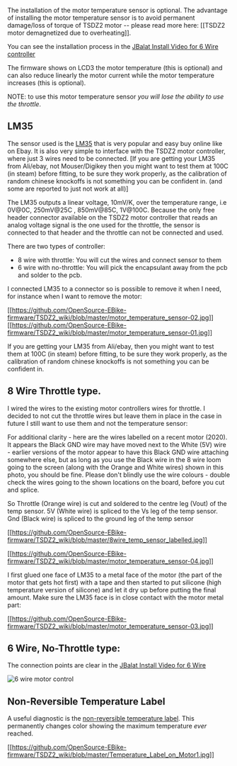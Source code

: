 The installation of the motor temperature sensor is optional. The advantage of installing the motor temperature sensor is to avoid permanent damage/loss of torque of TSDZ2 motor -- please read more here: [[TSDZ2 motor demagnetized due to overheating]]. 

You can see the installation process in the [JBalat Install Video for 6 Wire controller](https://www.youtube.com/watch?v=Wb8Omk6e7GI)

The firmware shows on LCD3 the motor temperature (this is optional) and can also reduce linearly the motor current while the motor temperature increases (this is optional).

NOTE: to use this motor temperature sensor _you will lose the ability to use the throttle_. 

## LM35 

The sensor used is the [LM35](http://www.ti.com/lit/ds/symlink/lm35.pdf) that is very popular and easy buy online like on Ebay. It is also very simple to interface with the TSDZ2 motor controller, where just 3 wires need to be connected. [If you are getting your LM35 from Ali/ebay, not Mouser/Digikey then you might want to test them at 100C (in steam) before fitting, to be sure they work properly, as the calibration of random chinese knockoffs is not something you can be confident in. (and some are reported to just not work at all)]

The LM35 outputs a linear voltage, 10mV/K, over the temperature range, i.e 0V@0C, 250mV@25C , 850mV@85C, 1V@100C. Because the only free header connector available on the TSDZ2 motor controller that reads an analog voltage signal is the one used for the throttle, the sensor is connected to that header and the throttle can not be connected and used.

There are two types of controller: 

* 8 wire with throttle: You will cut the wires and connect sensor to them
* 6 wire with no-throttle: You will pick the encapsulant away from the pcb and solder to the pcb.

I connected LM35 to a connector so is possible to remove it when I need, for instance when I want to remove the motor:

[[https://github.com/OpenSource-EBike-firmware/TSDZ2_wiki/blob/master/motor_temperature_sensor-02.jpg]]
[[https://github.com/OpenSource-EBike-firmware/TSDZ2_wiki/blob/master/motor_temperature_sensor-01.jpg]]

If you are getting your LM35 from Ali/ebay, then you might want to test them at 100C (in steam) before fitting, to be sure they work properly, as the calibration of random chinese knockoffs is not something you can be confident in.

## 8 Wire Throttle type. 

I wired the wires to the existing motor controllers wires for throttle. I decided to not cut the throttle wires but leave them in place in the case in future I still want to use them and not the temperature sensor:

For additional clarity - here are the wires labelled on a recent motor (2020). It appears the Black GND wire may have moved next to the White (5V) wire - earlier versions of the motor appear to have this Black GND wire attaching somewhere else, but as long as you use the Black wire in the 8 wire loom going to the screen (along with the Orange and White wires) shown in this photo, you should be fine. Please don't blindly use the wire colours - double check the wires going to the shown locations on the board, before you cut and splice.

So Throttle (Orange wire) is cut and soldered to the centre leg (Vout) of the temp sensor. 5V (White wire) is spliced to the Vs leg of the temp sensor. Gnd (Black wire) is spliced to the ground leg of the temp sensor

[[https://github.com/OpenSource-EBike-firmware/TSDZ2_wiki/blob/master/8wire_temp_sensor_labelled.jpg]]

[[https://github.com/OpenSource-EBike-firmware/TSDZ2_wiki/blob/master/motor_temperature_sensor-04.jpg]]

I first glued one face of LM35 to a metal face of the motor (the part of the motor that gets hot first) with a tape and then started to put silicone (high temperature version of silicone) and let it dry up before putting the final amount. Make sure the LM35 face is in close contact with the motor metal part:

[[https://github.com/OpenSource-EBike-firmware/TSDZ2_wiki/blob/master/motor_temperature_sensor-03.jpg]]

## 6 Wire, No-Throttle type:

The connection points are clear in the [JBalat Install Video for 6 Wire](https://www.youtube.com/watch?v=Wb8Omk6e7GI)

![6 wire motor control](https://github.com/OpenSource-EBike-firmware/TSDZ2_wiki/blob/master/TSDZ2_motor_controller_without_throttle_wires.jpeg)

## Non-Reversible Temperature Label

A useful diagnostic is the [non-reversible temperature label](https://nz.rs-online.com/web/p/temperature-sensitive-labels/7799772/). This permanently changes color showing the maximum temperature *ever* reached. 

[[https://github.com/OpenSource-EBike-firmware/TSDZ2_wiki/blob/master/Temperature_Label_on_Motor1.jpg]]